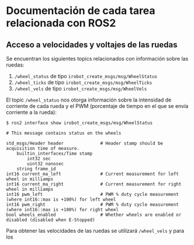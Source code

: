 # Documentación de cada tarea relacionada con ROS2

## Acceso a velocidades y voltajes de las ruedas

Se encuentran los siguientes topics relacionados con información sobre las ruedas:

1. `/wheel_status` de tipo `irobot_create_msgs/msg/WheelStatus`
2. `/wheel_ticks` de tipo `irobot_create_msgs/msg/WheelTicks`
3. `/wheel_vels` de tipo `irobot_create_msgs/msg/WheelVels`


El topic `/wheel_status` nos otorga información sobre la intensidad de corriente de cada rueda y el PWM (porcentaje de tiempo en el que se envía corriente a la rueda):

```
$ ros2 interface show irobot_create_msgs/msg/WheelStatus

# This message contains status on the wheels

std_msgs/Header header              # Header stamp should be acquisition time of measure.
	builtin_interfaces/Time stamp
		int32 sec
		uint32 nanosec
	string frame_id
int16 current_ma_left               # Current measurement for left wheel in milliamps
int16 current_ma_right              # Current measurement for right wheel in milliamps
int16 pwm_left                      # PWM % duty cycle measurement (where int16::max is +100%) for left wheel
int16 pwm_right                     # PWM % duty cycle measurement (where int16::max is +100%) for right wheel
bool wheels_enabled                 # Whether wheels are enabled or disabled (disabled when E-Stopped)

```

Para obtener las velocidades de las ruedas se utilizará `/wheel_vels` y para los 